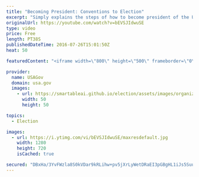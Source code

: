 ```yaml
---
title: "Becoming President: Conventions to Election"
excerpt: "Simply explains the steps of how to become president of the U.S. from the national conventions to the election.  For more information, go to https://kids.usa.gov/president/index.shtml"
originalUrl: https://youtube.com/watch?v=bEVSJIdwuSE
type: video
price: Free
length: PT38S
publishedDateTime: 2016-07-26T15:01:50Z
heat: 50

featuredContent: "<iframe width=\"800\" height=\"500\" frameborder=\"0\" src=\"https://www.youtube.com/embed/bEVSJIdwuSE\" allow=\"accelerometer; autoplay; encrypted-media; gyroscope; picture-in-picture\" allowfullscreen></iframe>"

provider:
  name: USAGov
  domain: usa.gov
  images:
    - url: https://smartableai.github.io/election/assets/images/organizations/usa.gov-50x50.jpg
      width: 50
      height: 50

topics:
  - Election

images:
  - url: https://i.ytimg.com/vi/bEVSJIdwuSE/maxresdefault.jpg
    width: 1280
    height: 720
    isCached: true

secured: "DBxHa/3YvFWzla8S0kVDar9kRLihw+pv5jXrLyWetDRaEI3pGBgHL1iJs5Suu3QXnBA9BZdOAEC4MD/aYV48qwSuRpjWApH07Eog/zTHdS+UX+MsDGKpW1ZpTsdRdv55wYiPEOn9EWJFbY1cxD6U+++mDaltWVi+pcj5CZHOny5KOZJ0HMjlBOgJmX/ZIcUAsc9xWZx44WPUgDOhPz4Rl8oSyXhoEpNGjvchp+qRsu4+egADrNDHmDYRwCMhgTIJo0NLRu6jxLHsgZXnqR0qkmWOHGJVR41iLG/FfebBOKypziADCBs4SQbdaxMYOu180MiBO3WIeaa4iK9u6PVyR+61Rh/v+/pHeUKADheUu2hSl/7DkPmTluWXxyJV+ma48nJcsKYuxCVivEfnMz7+DzbklBmtDbGEZBmRia6k758=;uj63vpD2y1o9XQakSVmQAw=="
---
```



